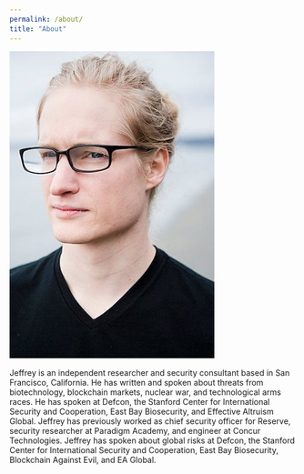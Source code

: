 ```yaml
---
permalink: /about/
title: "About"
---
```


![image alt text](/assets/images/jeffrey2.jpg)
 
Jeffrey is an independent researcher and security consultant based in San Francisco, California.  He has written and spoken about threats from biotechnology, blockchain markets, nuclear war, and technological arms races. He has spoken at Defcon, the Stanford Center for International Security and Cooperation, East Bay Biosecurity, and Effective Altruism Global. Jeffrey has previously worked as chief security officer for Reserve, security researcher at Paradigm Academy, and engineer at Concur Technologies. Jeffrey has spoken about global risks at Defcon, the Stanford Center for International Security and Cooperation, East Bay Biosecurity, Blockchain Against Evil, and EA Global.
